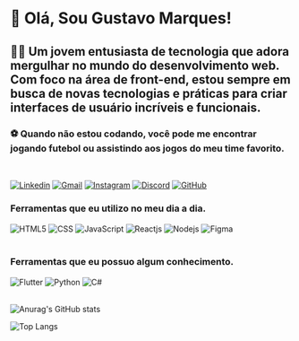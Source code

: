 # 👋 Olá, Sou Gustavo Marques!

 ## 👨‍💻 Um jovem entusiasta de tecnologia que adora mergulhar no mundo do desenvolvimento web. Com foco na área de front-end, estou sempre em busca de novas tecnologias e práticas para criar interfaces de usuário incríveis e funcionais.

### ⚽ Quando não estou codando, você pode me encontrar jogando futebol ou assistindo aos jogos do meu time favorito.

<br>

[![Linkedin](https://img.shields.io/badge/LinkedIn-0077B5?style=for-the-badge&logo=linkedin&logoColor=white)](https://www.linkedin.com/in/gu-marques/)
[![Gmail](https://img.shields.io/badge/Gmail-D14836?style=for-the-badge&logo=gmail&logoColor=white)]()
[![Instagram](https://img.shields.io/badge/Instagram-%23E4405F.svg?style=for-the-badge&logo=Instagram&logoColor=white)](https://www.instagram.com/marquesgk_/)
[![Discord](https://img.shields.io/badge/Discord-7289DA?style=for-the-badge&logo=discord&logoColor=white)]()
[![GitHub](https://img.shields.io/badge/GitHub-100000?style=for-the-badge&logo=github&logoColor=white)](https://github.com/marquesTI)

### Ferramentas que eu utilizo no meu dia a dia.
<div>
    <img align="center" alt="HTML5" src="https://img.shields.io/badge/HTML5-E34F26?style=for-the-badge&logo=html5&logoColor=white" />
    <img align="center" alt="CSS" src="https://img.shields.io/badge/CSS3-1572B6?style=for-the-badge&logo=css3&logoColor=white" />
    <img align="center" alt="JavaScript" src="https://img.shields.io/badge/JavaScript-F7DF1E?style=for-the-badge&logo=javascript&logoColor=black" />
    <img align="center" alt="Reactjs" src="https://img.shields.io/badge/React-20232A?style=for-the-badge&logo=react&logoColor=61DAFB" />
    <img align="center" alt="Nodejs" src="https://img.shields.io/badge/Node.js-43853D?style=for-the-badge&logo=node.js&logoColor=white" />
    <img align="center" alt="Figma" src="https://img.shields.io/badge/Figma-F24E1E?style=for-the-badge&logo=figma&logoColor=white" />
</div>

<br>

### Ferramentas que eu possuo algum conhecimento.
<div>
    <img align="center" alt="Flutter" src="https://img.shields.io/badge/Flutter-02569B?style=for-the-badge&logo=flutter&logoColor=white" />
    <img align="center" alt="Python" src="https://img.shields.io/badge/Python-3776AB?style=for-the-badge&logo=python&logoColor=white" />
    <img align="center" alt="C#" src="https://img.shields.io/badge/C%23-239120?style=for-the-badge&logo=c-sharp&logoColor=white" />
</div>

<br>

![Anurag's GitHub stats](https://github-readme-stats.vercel.app/api?username=marquesTI&show_icons=true&theme=radical&border_color=2e343b)

![Top Langs](https://github-readme-stats.vercel.app/api/top-langs/?username=marquesTI&layout=compact&theme=radical&text_color=fffefe&border_color=2e343b)



